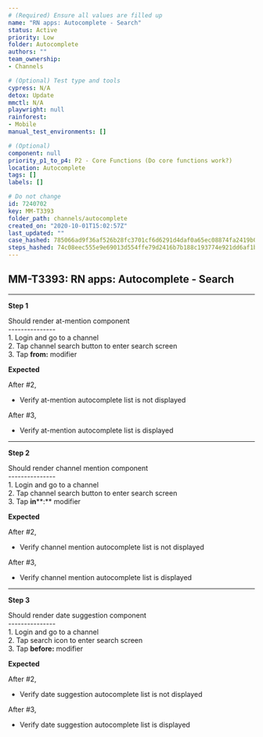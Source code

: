 ```yaml
---
# (Required) Ensure all values are filled up
name: "RN apps: Autocomplete - Search"
status: Active
priority: Low
folder: Autocomplete
authors: ""
team_ownership: 
- Channels

# (Optional) Test type and tools
cypress: N/A
detox: Update
mmctl: N/A
playwright: null
rainforest: 
- Mobile
manual_test_environments: []

# (Optional)
component: null
priority_p1_to_p4: P2 - Core Functions (Do core functions work?)
location: Autocomplete
tags: []
labels: []

# Do not change
id: 7240702
key: MM-T3393
folder_path: channels/autocomplete
created_on: "2020-10-01T15:02:57Z"
last_updated: ""
case_hashed: 785066ad9f36af526b28fc3701cf6d6291d4daf0a65ec08874fa2419b02ec5c8a83ad288990bc55650ce08d08aabebb6
steps_hashed: 74c08eec555e9e69013d554ffe79d2416b7b188c193774e921dd6af1b0ef9f0785e56b5a67ae04c3fc135b62180fc3de
---
```


## MM-T3393: RN apps: Autocomplete - Search

---

**Step 1**

Should render at-mention component\
\---------------\
1\. Login and go to a channel\
2\. Tap channel search button to enter search screen\
3\. Tap **from:** modifier

**Expected**

After #2,

- Verify at-mention autocomplete list is not displayed

After #3,

- Verify at-mention autocomplete list is displayed

---

**Step 2**

Should render channel mention component\
\---------------\
1\. Login and go to a channel\
2\. Tap channel search button to enter search screen\
3\. Tap **in**\*\*:\*\* modifier

**Expected**

After #2,

- Verify channel mention autocomplete list is not displayed

After #3,

- Verify channel mention autocomplete list is displayed

---

**Step 3**

Should render date suggestion component\
\---------------\
1\. Login and go to a channel\
2\. Tap search icon to enter search screen\
3\. Tap **before:** modifier

**Expected**

After #2,

- Verify date suggestion autocomplete list is not displayed

After #3,

- Verify date suggestion autocomplete list is displayed
